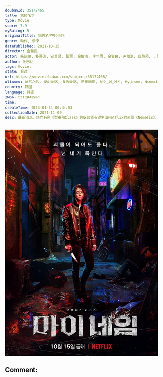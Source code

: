 ```yaml
---
doubanId: 35172465
title: 我的名字
type: Movie
score: 7.9
myRating: 5
originalTitle: 我的名字마이네임
genre: 动作, 惊悚
datePublished: 2021-10-15
director: 金镇民
actor: 韩韶禧, 朴熹洵, 安普贤, 张栗, 金相浩, 李学周, 金镇民, 尹敬浩, 白珠熙, 丁瑞奇, 金尚昊, 金仁宇, 徐尚沅, undefined, 林基雄, 元春圭, 元振, 洪佑镇, 申妍宇
author: 金巴达
tags: Movie, 
state: 看过
url: https://movie.douban.com/subject/35172465/
aliases: 以吾之名, 爱的漩涡, 复仇漩涡, 涅墨西斯, 복수_의_여신, My_Name, Nemesis, Undercover
country: 韩国
language: 韩语
IMDb: tt12940504
time: 
createTime: 2023-01-24 00:44:53
collectionDate: 2021-11-09
desc: 最新消息，热门韩剧《梨泰院Class》的安普贤有望主演Netflix的新剧《Nemesis》，与《夫妻的世界》韩素希和电影《魔女》朴喜洵合作。《Nemesis》讲述接受组织命令成为警察的女卧底和需...
---
```


![image](assets/p2680694592.jpg)

Comment: 
---

